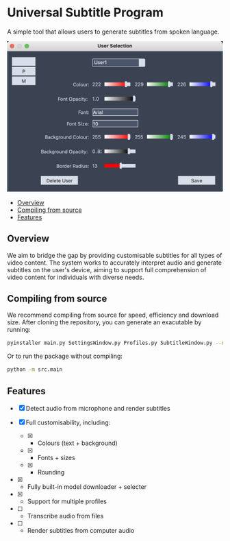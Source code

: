 # Universal Subtitle Program 
A simple tool that allows users to generate subtitles from spoken language.

![screenshot](ExImage.png?raw=true "Screenshot of application")

- [Overview](#overview)
- [Compiling from source](#compiling)
- [Features](#features)

## Overview
We aim to bridge the gap by providing customisable subtitles for all types of video content. The system works to accurately interpret audio and generate subtitles on the user's device, aiming to support full comprehension of video content for individuals with diverse needs.

## Compiling from source
We recommend compiling from source for speed, efficiency and download size.
After cloning the repository, you can generate an exacutable by running:
```sh
pyinstaller main.py SettingsWindow.py Profiles.py SubtitleWindow.py --noconsole --collect-all vosk --onefile --icon=Cabbage.ico
```

Or to run the package without compiling:
```bash
python -m src.main
```

## Features
- [x] Detect audio from microphone and render subtitles
- [x] Full customisability, including:
  - [x] - Colours (text + background)
  - [x] - Fonts + sizes
  - [x] - Rounding
- [x] - Fully built-in model downloader + selecter
- [x] - Support for multiple profiles 
  
- [ ] - Transcribe audio from files
- [ ] - Render subtitles from computer audio
